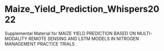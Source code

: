 # Maize_Yield_Prediction_Whispers2022
Supplemental Material for MAIZE YIELD PREDICTION BASED ON MULTI-MODALITY REMOTE SENSING AND LSTM MODELS IN NITROGEN MANAGEMENT PRACTICE TRIALS
